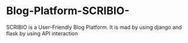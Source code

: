 # Blog-Platform-SCRIBIO-
SCRIBIO is a User-Friendly Blog Platform. It is mad by using django and flask by using API interaction
